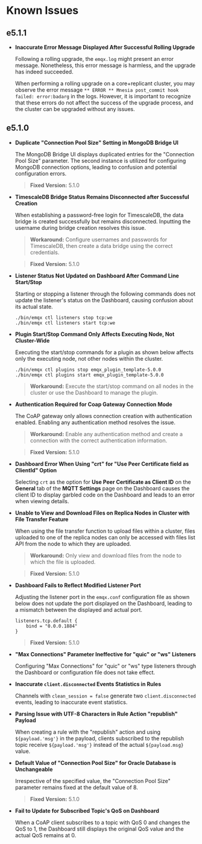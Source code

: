 # Known Issues

## e5.1.1

-   **Inaccurate Error Message Displayed After Successful Rolling Upgrade**

    Following a rolling upgrade, the `emqx.log` might present an error message. Nonetheless, this error message is harmless, and the upgrade has indeed succeeded.
    
    When performing a rolling upgrade on a core+replicant cluster, you may observe the error message `** ERROR ** Mnesia post_commit hook failed: error:badarg` in the logs. However, it is important to recognize that these errors do not affect the success of the upgrade process, and the cluster can be upgraded without any issues.

## e5.1.0

-   **Duplicate "Connection Pool Size" Setting in MongoDB Bridge UI**

    The MongoDB Bridge UI displays duplicated entries for the "Connection Pool Size" parameter. The second instance is utilized for configuring MongoDB connection options, leading to confusion and potential configuration errors.

    > **Fixed Version:** 5.1.0

-   **TimescaleDB Bridge Status Remains Disconnected after Successful Creation**

    When establishing a password-free login for TimescaleDB, the data bridge is created successfully but remains disconnected. Inputting the username during bridge creation resolves this issue.

    > **Workaround:**
    > Configure usernames and passwords for TimescaleDB, then create a data bridge using the correct credentials.

    > **Fixed Version:** 5.1.0

-   **Listener Status Not Updated on Dashboard After Command Line Start/Stop**

    Starting or stopping a listener through the following commands does not update the listener's status on the Dashboard, causing confusion about its actual state.

    ```
    ./bin/emqx ctl listeners stop tcp:we
    ./bin/emqx ctl listeners start tcp:we
    ```

-   **Plugin Start/Stop Command Only Affects Executing Node, Not Cluster-Wide**

    Executing the start/stop commands for a plugin as shown below affects only the executing node, not other nodes within the cluster. 

    ```
    ./bin/emqx ctl plugins stop emqx_plugin_template-5.0.0
    ./bin/emqx ctl plugins start emqx_plugin_template-5.0.0
    ```

    > **Workaround:**
    > Execute the start/stop command on all nodes in the cluster or use the Dashboard to manage the plugin.

-   **Authentication Required for Coap Gateway Connection Mode**

    The CoAP gateway only allows connection creation with authentication enabled. Enabling any authentication method resolves the issue.

    > **Workaround:**
    > Enable any authentication method and create a connection with the correct authentication information.

    > **Fixed Version:** 5.1.0

-   **Dashboard Error When Using "crt" for "Use Peer Certificate field as ClientId" Option**

    Selecting `crt` as the option for **Use Peer Certificate as Client ID** on the **General** tab of the **MQTT Settings** page on the Dashboard causes the client ID to display garbled code on the Dashboard and leads to an error when viewing details.

-   **Unable to View and Download Files on Replica Nodes in Cluster with File Transfer Feature**

    When using the file transfer function to upload files within a cluster, files uploaded to one of the replica nodes can only be accessed with files list API from the node to which they are uploaded. 

    > **Workaround:**
    > Only view and download files from the node to which the file is uploaded.

    > **Fixed Version:** 5.1.0

-   **Dashboard Fails to Reflect Modified Listener Port**

    Adjusting the listener port in the `emqx.conf` configuration file as shown below does not update the port displayed on the Dashboard, leading to a mismatch between the displayed and actual port.

    ```
    listeners.tcp.default {
        bind = "0.0.0.1884"
    }
    ```

    > **Fixed Version:** 5.1.0

-   **"Max Connections" Parameter Ineffective for "quic" or "ws" Listeners**

    Configuring "Max Connections" for "quic" or "ws" type listeners through the Dashboard or configuration file does not take effect.

-   **Inaccurate `client.disconnected` Events Statistics in Rules**

    Channels with `clean_session = false` generate two `client.disconnected` events, leading to inaccurate event statistics.

-   **Parsing Issue with UTF-8 Characters in Rule Action "republish" Payload**

    When creating a rule with the "republish" action and using `${payload.'msg'}` in the payload, clients subscribed to the republish topic receive `${payload.'msg'}` instead of the actual `${payload.msg}` value.

-   **Default Value of "Connection Pool Size" for Oracle Database is Unchangeable**

    Irrespective of the specified value, the "Connection Pool Size" parameter remains fixed at the default value of 8.

    > **Fixed Version:** 5.1.0

-   **Fail to Update for Subscribed Topic's QoS on Dashboard**

    When a CoAP client subscribes to a topic with QoS 0 and changes the QoS to 1, the Dashboard still displays the original QoS value and the actual QoS remains at 0.
